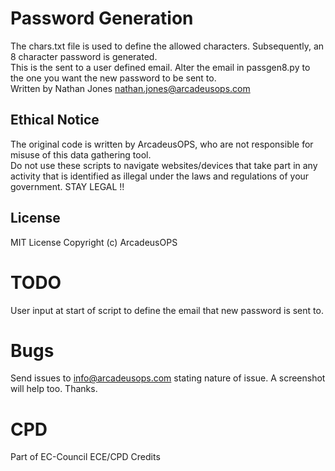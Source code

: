 # Password Generation
The chars.txt file is used to define the allowed characters. Subsequently, an 8 character password is generated. <br/>
This is the sent to a user defined email. Alter the email in passgen8.py to the one you want the new password to be sent to. <br/>
Written by Nathan Jones nathan.jones@arcadeusops.com <br/>

## Ethical Notice
The original code is written by ArcadeusOPS, who are not responsible for misuse of this data gathering tool. <br/>
Do not use these scripts to navigate websites/devices that take part in any activity that is identified as illegal under the laws and regulations of your government. STAY LEGAL !!<br/>

## License
MIT License
Copyright (c) ArcadeusOPS

# TODO
User input at start of script to define the email that new password is sent to.

# Bugs
Send issues to info@arcadeusops.com stating nature of issue. A screenshot will help too. Thanks.

# CPD
Part of EC-Council ECE/CPD Credits
